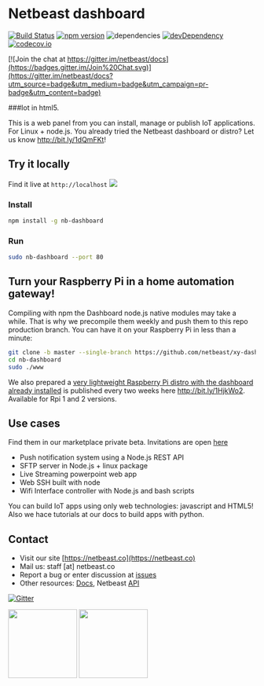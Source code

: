 # Netbeast dashboard

[![Build Status](https://travis-ci.org/netbeast/dashboard.svg)](https://travis-ci.org/netbeast/dashboard)
[![npm version](https://badge.fury.io/js/nb-dashboard.svg)](https://badge.fury.io/js/nb-dashboard)
![dependencies](https://david-dm.org/netbeast/dashboard.svg)
[![devDependency](https://david-dm.org/netbeast/dashboard/dev-status.svg)](https://david-dm.org/netbeast/dashboard#info=devDependencies)
[![codecov.io](https://codecov.io/github/netbeast/dashboard/coverage.svg?branch=master)](https://codecov.io/github/netbeast/dashboard?branch=master)

[![Join the chat at https://gitter.im/netbeast/docs](https://badges.gitter.im/Join%20Chat.svg)](https://gitter.im/netbeast/docs?utm_source=badge&utm_medium=badge&utm_campaign=pr-badge&utm_content=badge)

###Iot in html5.

This is a web panel from you can install, manage or publish IoT applications. For Linux + node.js. You already tried the Netbeast dashboard or distro? Let us know http://bit.ly/1dQmFKt!

## Try it locally
Find it live at `http://localhost`
<img src="https://github.com/netbeast/docs/blob/master/img/dashboard-cap.png?raw=true"></img>

### Install
``` bash
npm install -g nb-dashboard
```

### Run
```bash
sudo nb-dashboard --port 80
```

## Turn your Raspberry Pi in a home automation gateway!

Compiling with npm the Dashboard node.js native modules may take a while. That is why we precompile them weekly and push them to this repo production branch. You can have it on your Raspberry Pi in less than a minute:

```bash
git clone -b master --single-branch https://github.com/netbeast/xy-dashboard/
cd nb-dashboard
sudo ./www
```

We also prepared a <u>very lightweight Raspberry Pi distro with the dashboard already installed</u> is published every two weeks here http://bit.ly/1HjkWo2. Available for Rpi 1 and 2 versions.

## Use cases
Find them in our marketplace private beta. Invitations are open <a target="_blank" href="http://bit.ly/1ENxgvq">here</a>
* Push notification system using a Node.js REST API
* SFTP server in Node.js + linux package
* Live Streaming powerpoint web app
* Web SSH built with node
* Wifi Interface  controller with Node.js and bash scripts

You can build IoT apps using only web technologies: javascript and HTML5! Also we hace tutorials at our docs to build apps with python.

## Contact
* Visit our site [https://netbeast.co](https://netbeast.co)
* Mail us: staff [at] netbeast.co
* Report a bug or enter discussion at [issues](https://github.com/netbeast/docs/issues)
* Other resources: [Docs](https://github.com/netbeast/docs/wiki), Netbeast [API](https://github.com/netbeast/API)

[![Gitter](https://badges.gitter.im/Join%20Chat.svg)](https://gitter.im/netbeast/xway?utm_source=badge&utm_medium=badge&utm_campaign=pr-badge)


<img src="https://github.com/netbeast/docs/blob/master/img/open-source.png?raw=true" height="140px" width="auto"/>
<img src="https://github.com/netbeast/docs/blob/master/img/open-hw.png?raw=true" height="140px" width="auto"/>
